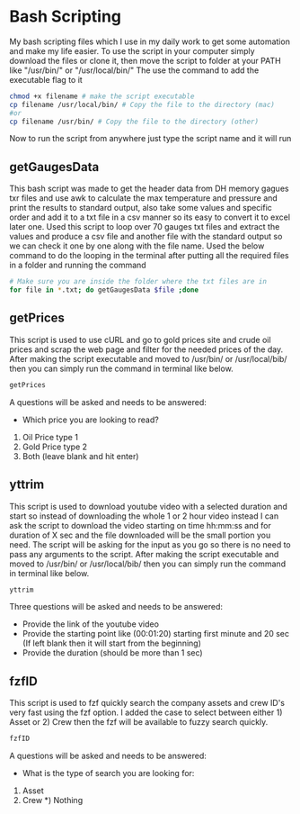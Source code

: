 # Bash Scripting
My bash scripting files which I use in my daily work to get some automation and make my life easier.
To use the script in your computer simply download the files or clone it, then move the script to folder at your PATH like "/usr/bin/" or "/usr/local/bin/"
The use the command to add the executable flag to it
```bash
chmod +x filename # make the script executable
cp filename /usr/local/bin/ # Copy the file to the directory (mac)
#or
cp filename /usr/bin/ # Copy the file to the directory (other)
```
Now to run the script from anywhere just type the script name and it will run 

## getGaugesData
This bash script was made to get the header data from DH memory gagues txr files and use awk to calculate the max temperature and pressure and print the results to standard output, also take some values and specific order and add it to a txt file in a csv manner so its easy to convert it to excel later one.
Used this script to loop over 70 gauges txt files and extract the values and produce a csv file and another file with the standard output so we can check it one by one along with the file name.
Used the below command to do the looping in the terminal after putting all the required files in a folder and running the command

``` bash
# Make sure you are inside the folder where the txt files are in
for file in *.txt; do getGaugesData $file ;done
```

## getPrices
This script is used to use cURL and go to gold prices site and crude oil prices and scrap the web page and filter for the needed prices of the day.
After making the script executable and moved to /usr/bin/ or /usr/local/bib/ then you can simply run the command in terminal like below.

```bash
getPrices
```
A questions will be asked and needs to be answered:
* Which price you are looking to read? 
1) Oil Price type 1
2) Gold Price type 2
3) Both (leave blank and hit enter)

## yttrim
This script is used to download youtube video with a selected duration and start so instead of downloading the whole 1 or 2 hour video instead I can ask the script to download the video starting on time hh:mm:ss and for duration of X sec and the file downloaded will be the small portion you need.
The script will be asking for the input as you go so there is no need to pass any arguments to the script.
After making the script executable and moved to /usr/bin/ or /usr/local/bib/ then you can simply run the command in terminal like below.

```bash
yttrim
```
Three questions will be asked and needs to be answered:
* Provide the link of the youtube video 
* Provide the starting point like (00:01:20) starting first minute and 20 sec (If left blank then it will start from the beginning)
* Provide the duration (should be more than 1 sec)


## fzfID
This script is used to fzf quickly search the company assets and crew ID's very fast using the fzf option.
I added the case to select between either 1) Asset or 2) Crew then the fzf will be available to fuzzy search quickly.


```bash
fzfID
```
A questions will be asked and needs to be answered:
* What is the type of search you are looking for:
1) Asset
2) Crew
*) Nothing


